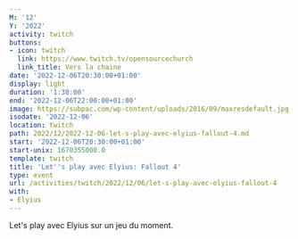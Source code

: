```yaml
---
M: '12'
Y: '2022'
activity: twitch
buttons:
- icon: twitch
  link: https://www.twitch.tv/opensourcechurch
  link_title: Vers la chaine
date: '2022-12-06T20:30:00+01:00'
display: light
duration: '1:30:00'
end: '2022-12-06T22:00:00+01:00'
image: https://subpac.com/wp-content/uploads/2016/09/maxresdefault.jpg
isodate: '2022-12-06'
location: twitch
path: 2022/12/2022-12-06-let-s-play-avec-elyius-fallout-4.md
start: '2022-12-06T20:30:00+01:00'
start-unix: 1670355000.0
template: twitch
title: 'Let''s play avec Elyius: Fallout 4'
type: event
url: /activities/twitch/2022/12/06/let-s-play-avec-elyius-fallout-4
with:
- Elyius
---
```

Let's play avec Elyius sur un jeu du moment.